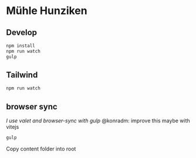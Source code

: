 # Mühle Hunziken

## Develop
```bash
npm install
npm run watch
gulp
```

## Tailwind
```bash
npm run watch
```


## browser sync
_I use valet and browser-sync with gulp_
@konradm: improve this maybe with vitejs
```bash
gulp
```

Copy content folder into root
